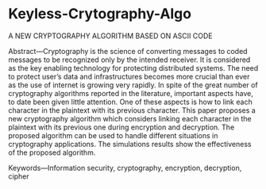 # Keyless-Crytography-Algo
A NEW CRYPTOGRAPHY ALGORITHM BASED ON ASCII CODE

Abstract—Cryptography is the science of converting messages to coded messages to be recognized only by the intended receiver. It is considered as the key enabling technology for protecting distributed systems. The need to protect user’s data and infrastructures becomes more crucial than ever as the use of internet is growing very rapidly. In spite of the great number of cryptography algorithms reported in the literature, important aspects have, to date been given little attention. One of these aspects is how to link each character in the plaintext with its previous character. This paper proposes a new cryptography algorithm which considers linking each character in the plaintext with its previous one during encryption and decryption. The proposed algorithm can be used to handle different situations in cryptography applications. The simulations results show the effectiveness of the proposed algorithm.

Keywords—Information          security,	cryptography, encryption, decryption, cipher
